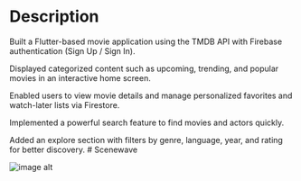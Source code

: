 # Description 



Built a Flutter-based movie application using the TMDB API with Firebase authentication (Sign Up / Sign In).


Displayed categorized content such as upcoming, trending, and popular movies in an interactive home screen.

Enabled users to view movie details and manage personalized favorites and watch-later lists via Firestore.

Implemented a powerful search feature to find movies and actors quickly.

Added an explore section with filters by genre, language, year, and rating for better discovery.
#   S c e n e w a v e 


![image alt](https://github.com/omartantawy1/Scenewave/blob/297b97bbabf00f848d5fad965dd4b66d670db16f/movieapp.png)
 
 
